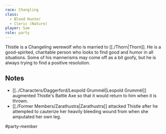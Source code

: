 ```yaml
---
race: Changling
class:
  - Blood Hunter
  - Cleric (Nature)
player: Sam
role: party
---
```


Thistle is a Changeling werewolf who is married to [[./Thorn|Thorn]]. He is a good-spirited, charitable person who looks to find good and humor in all situations. Some of his mannerisms may come off as a bit goofy, but he is always trying to find a positive resolution.

## Notes
- [[../Characters/Daggerford/Leopold Grummél|Leopold Grummél]] augmented Thistle's Battle Axe so that it would return to him when it is thrown.
- [[./Former Members/Zarathustra|Zarathustra]] attacked Thistle after he attempted to cauterize her heavily bleeding wound from when she amputated her own leg.

#party-member